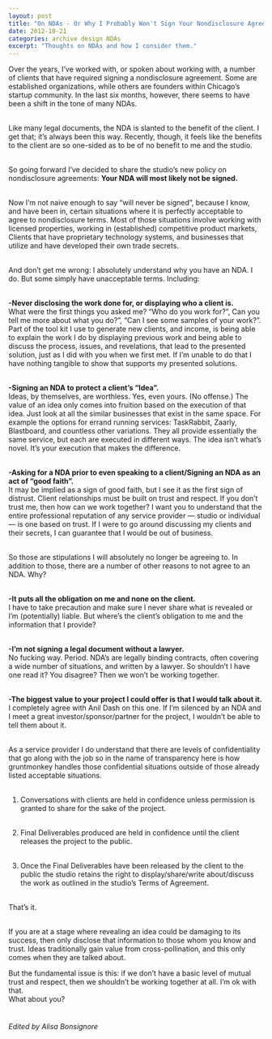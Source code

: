 ```yaml
---
layout: post
title: "On NDAs - Or Why I Probably Won't Sign Your Nondisclosure Agreement."
date: 2012-10-21
categories: archive design NDAs
excerpt: "Thoughts on NDAs and how I consider them."
---
```


Over the years, I’ve worked with, or spoken about working with, a number of clients that have required signing a nondisclosure agreement. Some are established organizations, while others are founders within Chicago’s startup community. In the last six months, however, there seems to have been a shift in the tone of many NDAs.  
<br/>

Like many legal documents, the NDA is slanted to the benefit of the client. I get that; it’s always been this way. Recently, though, it feels like the benefits to the client are so one-sided as to be of no benefit to me and the studio.  
<br/>

So going forward I’ve decided to share the studio’s new policy on nondisclosure agreements: **Your NDA will most likely not be signed.**  
<br/>

Now I’m not naive enough to say “will never be signed”, because I know, and have been in, certain situations where it is perfectly acceptable to agree to nondisclosure terms. Most of those situations involve working with licensed properties, working in (established) competitive product markets, Clients that have proprietary technology systems, and businesses that utilize and have developed their own trade secrets.  
<br/>

And don’t get me wrong: I absolutely understand why you have an NDA. I do. But some simply have unacceptable terms. Including:  
<br/>

**-Never disclosing the work done for, or displaying who a client is.**  
What were the first things you asked me? “Who do you work for?”, Can you tell me more about what you do?”, “Can I see some samples of your work?”. Part of the tool kit I use to generate new clients, and income, is being able to explain the work I do by displaying previous work and being able to discuss the process, issues, and revelations, that lead to the presented solution, just as I did with you when we first met. If I’m unable to do that I have nothing tangible to show that supports my presented solutions.  
<br/>

**-Signing an NDA to protect a client’s “Idea”.**  
Ideas, by themselves, are worthless. Yes, even yours. (No offense.) The value of an idea only comes into fruition based on the execution of that idea. Just look at all the similar businesses that exist in the same space. For example the options for errand running services: TaskRabbit, Zaarly, Blastboard, and countless other variations. They all provide essentially the same service, but each are executed in different ways. The idea isn’t what’s novel. It’s your execution that makes the difference.  
<br/>

**-Asking for a NDA prior to even speaking to a client/Signing an NDA as an act of “good faith”.**  
It may be implied as a sign of good faith, but I see it as the first sign of distrust. Client relationships must be built on trust and respect. If you don’t trust me, then how can we work together? I want you to understand that the entire professional reputation of any service provider — studio or individual — is one based on trust. If I were to go around discussing my clients and their secrets, I can guarantee that I would be out of business.  
<br/>

So those are stipulations I will absolutely no longer be agreeing to. In addition to those, there are a number of other reasons to not agree to an NDA. Why?  
<br/>

**-It puts all the obligation on me and none on the client.**  
I have to take precaution and make sure I never share what is revealed or I’m (potentially) liable. But where’s the client’s obligation to me and the information that I provide?  
<br/>

**-I’m not signing a legal document without a lawyer.**  
No fucking way. Period. NDA’s are legally binding contracts, often covering a wide number of situations, and written by a lawyer. So shouldn’t I have one read it? You disagree? Then we won’t be working together.  
<br/>

**-The biggest value to your project I could offer is that I would talk about it.**  
I completely agree with Anil Dash on this one. If I’m silenced by an NDA and I meet a great investor/sponsor/partner for the project, I wouldn’t be able to tell them about it.  
<br/>

As a service provider I do understand that there are levels of confidentiality that go along with the job so in the name of transparency here is how gruntmonkey handles those confidential situations outside of those already listed acceptable situations.  
<br/>

1. Conversations with clients are held in confidence unless permission is granted to share for the sake of the project.  
   <br/>

2. Final Deliverables produced are held in confidence until the client releases the project to the public.  
   <br/>

3. Once the Final Deliverables have been released by the client to the public the studio retains the right to display/share/write about/discuss the work as outlined in the studio’s Terms of Agreement.  
   <br/>

That’s it.  
<br/>

If you are at a stage where revealing an idea could be damaging to its success, then only disclose that information to those whom you know and trust. Ideas traditionally gain value from cross-pollination, and this only comes when they are talked about.
<br/>

But the fundamental issue is this: if we don’t have a basic level of mutual trust and respect, then we shouldn’t be working together at all. I’m ok with that.  
What about you?  
<br/>

###### Edited by Alisa Bonsignore
